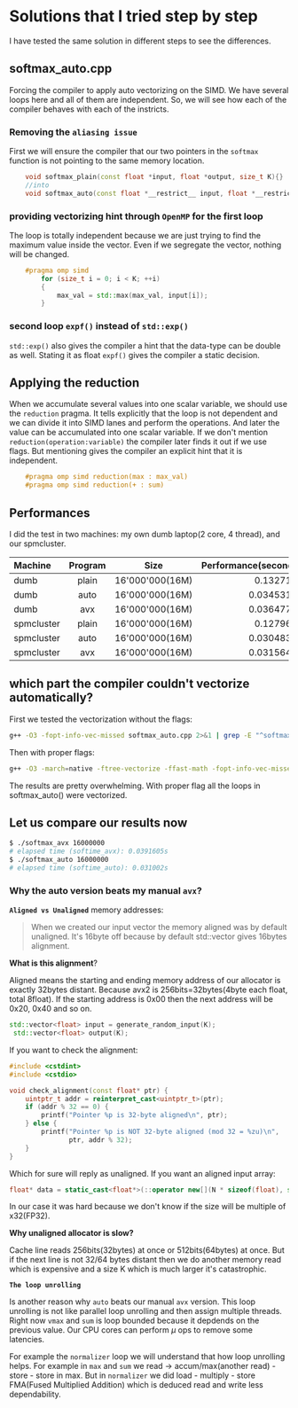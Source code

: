 # Solutions that I tried step by step

I have tested the same solution in different steps to see the differences.

## softmax_auto.cpp

Forcing the compiler to apply auto vectorizing on the SIMD. We have several loops here and all of them are independent. So, we will see how each of the compiler behaves with each of the instricts.

### Removing the `aliasing issue`

First we will ensure the compiler that our two pointers in the `softmax` function is not pointing to the same memory location.

```cpp
    void softmax_plain(const float *input, float *output, size_t K){}
    //into
    void softmax_auto(const float *__restrict__ input, float *__restrict__ output, size_t K){}
```

### providing vectorizing hint through `OpenMP` for the first loop

The loop is totally independent because we are just trying to find the maximum value inside the vector. Even if we segregate the vector, nothing will be changed.

```cpp
    #pragma omp simd
        for (size_t i = 0; i < K; ++i)
        {
            max_val = std::max(max_val, input[i]);
        }
```

### second loop `expf()` instead of `std::exp()`

`std::exp()` also gives the compiler a hint that the data-type can be double as well. Stating it as float `expf()` gives the compiler a static decision.

## Applying the reduction

When we accumulate several values into one scalar variable, we should use the `reduction` pragma. It tells explicitly that the loop is not dependent and we can divide it into SIMD lanes and perform the operations. And later the value can be accumulated into one scalar variable. If we don't mention `reduction(operation:variable)` the compiler later finds it out if we use flags. But mentioning gives the compiler an explicit hint that it is independent.

```cpp
    #pragma omp simd reduction(max : max_val)
    #pragma omp simd reduction(+ : sum)
```

## Performances

I did the test in two machines: my own dumb laptop(2 core, 4 thread), and our spmcluster.

|Machine|Program|Size|Performance(seconds)|
|:---|:----:|:---:|----:|
|dumb|plain|16'000'000(16M)|0.132719s|
|dumb|auto|16'000'000(16M)|0.0345315s|
|dumb|avx|16'000'000(16M)|0.0364775s|
|spmcluster|plain|16'000'000(16M)|0.127965s|
|spmcluster|auto|16'000'000(16M)|0.0304838s|
|spmcluster|avx|16'000'000(16M)|0.0315648s|

## which part the compiler couldn't vectorize automatically?

First we tested the vectorization without the flags:

```bash
g++ -O3 -fopt-info-vec-missed softmax_auto.cpp 2>&1 | grep -E "^softmax_auto.cpp:"
```

Then with proper flags:

```bash
g++ -O3 -march=native -ftree-vectorize -ffast-math -fopt-info-vec-missed softmax_auto.cpp 2>&1 | grep -E "^softmax_auto.cpp:"
```

The results are pretty overwhelming. With proper flag all the loops in softmax_auto() were vectorized.

## Let us compare our results now

```bash
$ ./softmax_avx 16000000
# elapsed time (softime_avx): 0.0391605s
$ ./softmax_auto 16000000
# elapsed time (softime_auto): 0.031002s
```

### Why the auto version beats my manual `avx`?

**`Aligned vs Unaligned`** memory addresses:

>When we created our input vector the memory aligned was by default unaligned. It's 16byte off because by default std::vector gives 16bytes alignment.

**What is this alignment**?

Aligned means the starting and ending memory address of our allocator is exactly 32bytes distant. Because avx2 is 256bits=32bytes(4byte each float, total 8float). If the starting address is 0x00 then the next address will be 0x20, 0x40 and so on. 

```cpp
std::vector<float> input = generate_random_input(K);
 std::vector<float> output(K);
```

If you want to check the alignment:

```cpp
#include <cstdint>
#include <cstdio>

void check_alignment(const float* ptr) {
    uintptr_t addr = reinterpret_cast<uintptr_t>(ptr);
    if (addr % 32 == 0) {
        printf("Pointer %p is 32-byte aligned\n", ptr);
    } else {
        printf("Pointer %p is NOT 32-byte aligned (mod 32 = %zu)\n",
               ptr, addr % 32);
    }
}
```

Which for sure will reply as unaligned. If you want an aligned input array:

```cpp
float* data = static_cast<float*>(::operator new[](N * sizeof(float), std::align_val_t(32)));
```

In our case it was hard because we don't know if the size will be multiple of x32(FP32).

**Why unaligned allocator is slow?**

Cache line reads 256bits(32bytes) at once or 512bits(64bytes) at once. But if the next line is not 32/64 bytes distant then we do another memory read which is expensive and a size K which is much larger it's catastrophic.

**`The loop unrolling`**

Is another reason why `auto` beats our manual `avx` version. This loop unrolling is not like parallel loop unrolling and then assign multiple threads. Right now `vmax` and `sum` is loop bounded because it depdends on the previous value. Our CPU cores can perform $\mu$ ops to remove some latencies.

For example the `normalizer` loop we will understand that how loop unrolling helps. For example in `max` and `sum` we read -> accum/max(another read) - store - store in max. But in `normalizer` we did load - multiply - store FMA(Fused Multiplied Addition)  which is deduced read and write less dependability.
